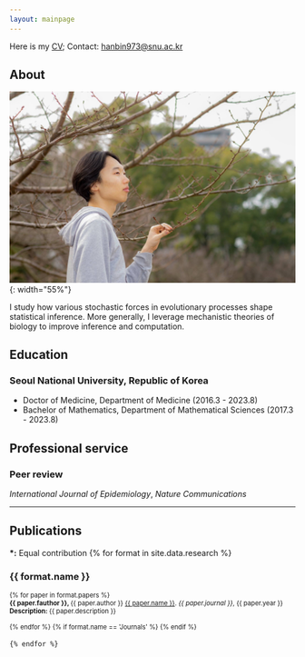 ```yaml
---
layout: mainpage
---
```


Here is my [CV](CV_LeeH.pdf); Contact: <hanbin973@snu.ac.kr>

## About 
![](profile.jpg){: width="55%"}

I study how various stochastic forces in evolutionary processes shape statistical inference.
More generally, I leverage mechanistic theories of biology to improve inference and computation.


## Education
### Seoul National University, Republic of Korea
- Doctor of Medicine, Department of Medicine (2016.3 - 2023.8)
- Bachelor of Mathematics, Department of Mathematical Sciences (2017.3 - 2023.8)

## Professional service
### Peer review
_International Journal of Epidemiology_,
_Nature Communications_

---

## Publications

<ul style='list-style: none; padding: 0px;'>
    <b>*:</b> Equal contribution
	{% for format in site.data.research %}
		<li>
			<h3 class='pub-format'> {{ format.name }} </h3>
			<div class='pubbox-out'>
				<div class='pubbox-in'>
					<ul style='list-style: none; padding: 0px; font-size: 0.8em;'>
						{% for paper in format.papers %}
							<li>
								<b>
								{{ paper.fauthor }}, 
								</b>
								{{ paper.author }} 
								<a href='{{ paper.doi }}'>{{ paper.name }}</a>. 
								<i>{{ paper.journal }}</i>,
								{{ paper.year }}<br>
								<b>
								Description:
								</b>
								{{ paper.description }}
								<br>
								<br>
							</li>
						{% endfor %}
						{% if format.name == 'Journals' %}
						{% endif %}
					</ul>
				</div>
			</div>
		</li>
		
	{% endfor %}
</ul>
